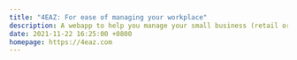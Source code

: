 ```yaml
---
title: "4EAZ: For ease of managing your workplace"
description: A webapp to help you manage your small business (retail or service).
date: 2021-11-22 16:25:00 +0800
homepage: https://4eaz.com
---
```

